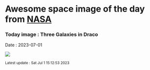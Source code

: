 
# Awesome space image of the day from [NASA](https://api.nasa.gov/)

### Today image : Three Galaxies in Draco
Date : 2023-07-01

![](https://apod.nasa.gov/apod/image/2307/DracoTrio_TeamOmicron1024.jpg)

<small>Latest update : Sat Jul  1 15:12:53 2023</small>
        